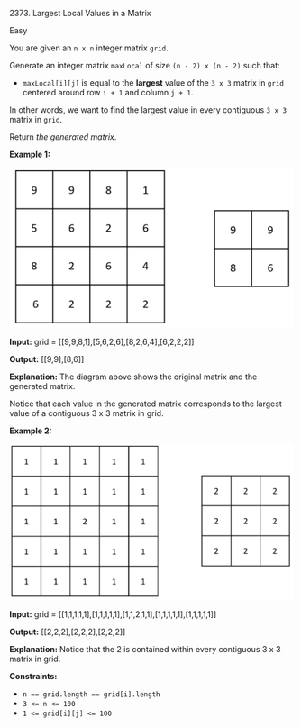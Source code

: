 2373\. Largest Local Values in a Matrix

Easy

You are given an `n x n` integer matrix `grid`.

Generate an integer matrix `maxLocal` of size `(n - 2) x (n - 2)` such that:

*   `maxLocal[i][j]` is equal to the **largest** value of the `3 x 3` matrix in `grid` centered around row `i + 1` and column `j + 1`.

In other words, we want to find the largest value in every contiguous `3 x 3` matrix in `grid`.

Return _the generated matrix_.

**Example 1:**

![](ex1.png)

**Input:** grid = [[9,9,8,1],[5,6,2,6],[8,2,6,4],[6,2,2,2]]

**Output:** [[9,9],[8,6]]

**Explanation:** The diagram above shows the original matrix and the generated matrix.

Notice that each value in the generated matrix corresponds to the largest value of a contiguous 3 x 3 matrix in grid.

**Example 2:**

![](ex2new2.png)

**Input:** grid = [[1,1,1,1,1],[1,1,1,1,1],[1,1,2,1,1],[1,1,1,1,1],[1,1,1,1,1]]

**Output:** [[2,2,2],[2,2,2],[2,2,2]]

**Explanation:** Notice that the 2 is contained within every contiguous 3 x 3 matrix in grid. 

**Constraints:**

*   `n == grid.length == grid[i].length`
*   `3 <= n <= 100`
*   `1 <= grid[i][j] <= 100`